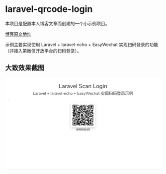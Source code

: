 # laravel-qrcode-login

本项目是配置本人博客文章而创建的一个小示例项目。

[博客原文地址](https://tianyong90.com/2019/03/19/laravel-laravel-echo-easywechat-shi-xian-wei-xin-sao-ma-deng-lu/)

示例主要实现使用 Laravel + laravel-echo + EasyWechat 实现扫码登录的功能（非接入第微信开放平台的扫码登录）。

## 大致效果截图

![screenshot](./images/screenshot.gif)
